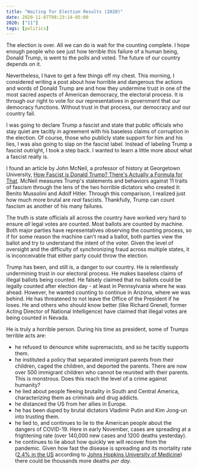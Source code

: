 ```yaml
---
title: "Waiting for Election Results (2020)"
date: 2020-11-07T08:23:14-05:00
2020: ["11"]
tags: [politics]
---
```


The election is over. All we can do is wait for the counting complete. I hope enough people who see just how terrible this failure of a human being, Donald Trump, is went to the polls and voted. The future of our country depends on it.

Nevertheless, I have to get a few things off my chest. This morning, I considered writing a post about how horrible and dangerous the actions and words of Donald Trump are and how they undermine trust in one of the most sacred aspects of American democracy, the electoral process. It is through our right to vote for our representatives in government that our democracy functions. Without trust in that process, our democracy and our country fail.
<!--more-->

I was going to declare Trump a fascist and state that public officials who stay quiet are tacitly in agreement with his baseless claims of corruption in the election. Of course, those who publicly state support for him and his lies, I was also going to slap on the fascist label. Instead of labeling Trump a fascist outright, I took a step back. I wanted to learn a little more about what a fascist really is.

I found an article by John McNeil, a professor of history at Georgetown University, [How Fascist is Donald Trump? There's Actually a Formula for That](https://www.washingtonpost.com/posteverything/wp/2016/10/21/how-fascist-is-donald-trump-theres-actually-a-formula-for-that/). McNeil measures Trump's statements and behaviors against 11 traits of fascism through the lens of the two horrible dictators who created it: Benito Mussolini and Adolf Hitler. Through this comparison, I realized just how much more brutal are _real_ fascists. Thankfully, Trump can count fascism as another of his many failures.

The truth is state officials all across the country have worked very hard to ensure _all_ legal votes are counted. Most ballots are counted by machine. Both major parties have representatives observing the counting process, so if for some reason the machine can't read a ballot, both parties view the ballot and try to understand the intent of the voter. Given the level of oversight and the difficulty of synchronizing fraud across multiple states, it is inconceivable that either party could throw the election.

Trump has been, and still is, a danger to our country. He is relentlessly undermining trust in our electoral process. He makes baseless claims of illegal ballots being counted. He falsely claimed that no ballots could be legally counted after election day - at least in Pennsylvania where he was ahead. However, he wanted counting to continue in Arizona, where we was behind. He has threatened to not leave the Office of the President if he loses. He and others who should know better (like Richard Grenell, former Acting Director of National Intelligence) have claimed that illegal votes are being counted in Nevada.

He is truly a horrible person. During his time as president, some of Trumps terrible acts are:

- he refused to denounce white supremacists, and so he tacitly supports them.
- he instituted a policy that separated immigrant parents from their children, caged the children, and deported the parents. There are now over 500 immigrant children who cannot be reunited with their parents. This is monstrous. Does this reach the level of a crime against humanity?
- he lied about people fleeing brutality in South and Central America, characterizing them as criminals and drug addicts.
- he distanced the US from her allies in Europe.
- he has been duped by brutal dictators Vladimir Putin and Kim Jong-un into trusting them.
- he lied to, and continues to lie to the American people about the dangers of COVID-19. Here in early November, cases are spreading at a frightening rate (over 140,000 new cases and 1200 deaths yesterday).
- he continues to lie about how quickly we will recover from the pandemic. Given how fast the disease is spreading and its mortality rate ([2.4% in the US](https://coronavirus.jhu.edu/data/mortality) according to [Johns Hopkins University of Medicine](https://coronavirus.jhu.edu/)) there could be thousands more deaths _per day_.
